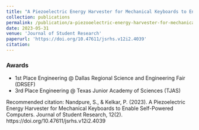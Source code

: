 ```yaml
---
title: "A Piezoelectric Energy Harvester for Mechanical Keyboards to Enable Self-Powered Computers"
collection: publications
permalink: /publication/a-piezooelectric-energy-harvester-for-mechanical-keyboards-to-enable-self-powered-computers
date: 2023-05-31
venue: 'Journal of Student Research'
paperurl: 'https://doi.org/10.47611/jsrhs.v12i2.4039'
citation: 
---
```

<h3>Awards</h3>
<ul>
  <li>1st Place Engineering @ Dallas Regional Science and Engineering Fair (DRSEF)</li>
  <li>3rd Place Engineering @ Texas Junior Academy of Sciences (TJAS)</li>
</ul>
<text>Recommended citation: Nandpure, S., & Kelkar, P. (2023). A Piezoelectric Energy Harvester for Mechanical Keyboards to Enable Self-Powered Computers. Journal of Student Research, 12(2). https://doi.org/10.47611/jsrhs.v12i2.4039</text>


